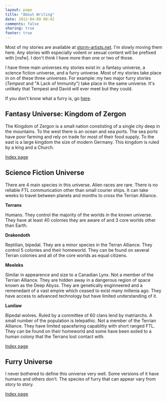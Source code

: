 ```yaml
---
layout: page
title: "About Writing"
date: 2012-04-09 00:42
comments: false
sharing: true
footer: true
---
```


Most of my stories are available at [storm-artists.net](http://epochwolf.storm-artists.net). I'm slowly moving them here. Any stories with especially voilent or sexual content will be prefixed with [nsfw]. I don't think I have more than one or two of those. 

I have three main universes my stories exist in: a fantasy universe, a science fiction universe, and a furry universe. Most of my stories take place in on of these three universes. For example: my two major furry stories (*Tempest* and "A Lack of Immunity") take place in the same universe. It's unlikely that Tempest and David will ever meet but they could.

If you don't know what a furry is, go [here](/pages/what-is-a-furry).

## Fantasy Universe: Kingdom of Zergon

The Kingdom of Zergon is a small nation constisting of a single city deep in the mountains. To the west there is an ocean and sea ports. The sea ports have poor farming and rely on trade for most of their food supply. To the east is a large kingdom the size of modern Germany. This kingdom is ruled by a king and a Church.

[Index page](/blog/categories/fantasy/)

## Science Fiction Universe

There are 4 main species in this universe. Alien races are rare. There is no reliable FTL communication other than small courier ships. It can take weeks to travel between planets and months to cross the Terrian Alliance. 


**Terrans**

Humans. They control the majority of the worlds in the known universe. They have at least 40 colonies they are aware of and 3 core worlds other than Earth.

**Drakendoth**

Reptilian, bipedal. They are a minor species in the Terran Alliance. They control 5 colonies and their homeworld. They can be found on several Terran colonies and all of the core worlds as equal citizens.

**Meeleks**

Similar in appearence and size to a Canadian Lynx. Not a member of the Terrian Alliance. They are hidden away in a dangerous region of space known as the Deep Abyss. They are genetically enginneered and a remenedant of a vast empire which ceased to exist many millenia ago. They have access to advanced technology but have limited understanding of it.

**Lunilaw**

Bipedal wolves. Ruled by a committee of 60 clans lend by matriarchs. A small number of the population is telepathic. Not a member of the Terrian Alliance. They have limited spacefaring capablitiy with short ranged FTL. They can be found on their homeworld and some have been exiled to a human colony that the Terrans lost contact with.

[Index page](/blog/categories/fantasy/)

## Furry Universe

I never bothered to define this universe very well. Some versions of it have humans and others don't. The species of furry that can appear vary from story to story.

[Index page](/blog/categories/furry/)